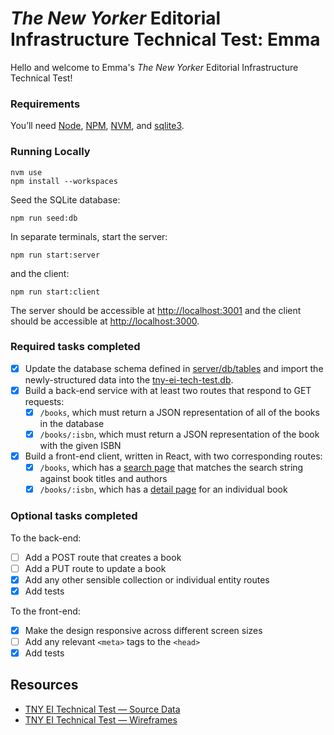 # _The New Yorker_ Editorial Infrastructure Technical Test: Emma

Hello and welcome to Emma's _The New Yorker_ Editorial Infrastructure Technical Test!

### Requirements

You’ll need [Node](https://nodejs.org/en), [NPM](https://www.npmjs.com/), [NVM](https://github.com/nvm-sh/nvm/tree/master), and [sqlite3](https://www.sqlite.org/cli.html).

### Running Locally

```
nvm use
npm install --workspaces
```

Seed the SQLite database:

```
npm run seed:db
```

In separate terminals, start the server:

```
npm run start:server
```

and the client:

```
npm run start:client
```

The server should be accessible at [http://localhost:3001](http://localhost:3001) and the client should be accessible at [http://localhost:3000](http://localhost:3000).

### Required tasks completed

- [x] Update the database schema defined in [server/db/tables][sql] and import the newly-structured data into the [tny-ei-tech-test.db][db].
- [x] Build a back-end service with at least two routes that respond to GET requests:
  - [x] `/books`, which must return a JSON representation of all of the books in the database
  - [x] `/books/:isbn`, which must return a JSON representation of the book with the given ISBN
- [x] Build a front-end client, written in React, with two corresponding routes:
  - [x] `/books`, which has a [search page][search] that matches the search string against book titles and authors
  - [x] `/books/:isbn`, which has a [detail page][book-detail] for an individual book

### Optional tasks completed

To the back-end:

- [ ] Add a POST route that creates a book
- [ ] Add a PUT route to update a book
- [x] Add any other sensible collection or individual entity routes
- [x] Add tests

To the front-end:

- [x] Make the design responsive across different screen sizes
- [ ] Add any relevant `<meta>` tags to the `<head>`
- [x] Add tests

## Resources

- [TNY EI Technical Test — Source Data][data]
- [TNY EI Technical Test — Wireframes][wireframes]

[data]: https://docs.google.com/spreadsheets/d/1ec2OSWYjXENyRd9JKilCrJfBzwGxHBJh9hP8d8paRRU/edit#gid=158941343 "TNY EI Technical Test — Source Data"
[sql]: server/db/tables/ "SQL Table Definitions"
[db]: server/db/data/tny-ei-tech-test.db "SQLite Database"
[wireframes]: https://www.figma.com/file/iBcDDEeTNOGHMnPCBhNSQi/TNY-EI-Technical-Test-%E2%80%94-Wireframes?type=design&node-id=2%3A723&mode=design&t=ZAgUCyAoE5wJAQWl-1 "Figma Wireframes"
[search]: https://www.figma.com/file/iBcDDEeTNOGHMnPCBhNSQi/TNY-EI-Technical-Test-%E2%80%94-Wireframes?type=design&node-id=7645-1446&mode=design "Figma Wireframes — Search Page"
[book-detail]: https://www.figma.com/file/iBcDDEeTNOGHMnPCBhNSQi/TNY-EI-Technical-Test-%E2%80%94-Wireframes?type=design&node-id=17-121&mode=design "Figma Wireframe — Detail Page"
